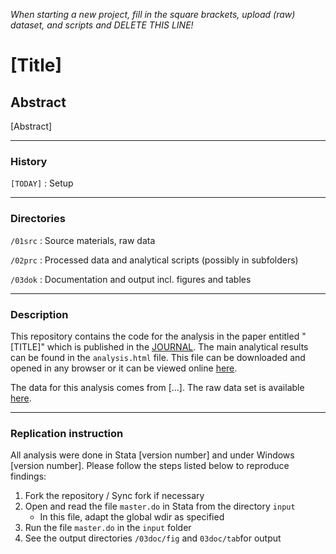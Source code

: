 *When starting a new project, fill in the square brackets, upload (raw) dataset, and scripts and DELETE THIS LINE!*

# [Title]

## Abstract

[Abstract]

----

### History

`[TODAY]`
:  Setup

---

### Directories

`/01src`
:  Source materials, raw data

`/02prc`
:  Processed data and analytical scripts (possibly in subfolders)

`/03dok`
:  Documentation and output incl. figures and tables

---

### Description

This repository contains the code for the analysis in the paper entitled "[TITLE]" which is published in the [JOURNAL](link). The main analytical results can be found in the `analysis.html` file. This file can be downloaded and opened in any browser or it can be viewed online [here](link).

The data for this analysis comes from [...]. The raw data set is available [here](DOI).

---

### Replication instruction

All analysis were done in Stata [version number] and under Windows [version number]. Please follow the steps listed below to reproduce findings:

1. Fork the repository / Sync fork if necessary
2. Open and read the file `master.do` in Stata from the directory `input`
    - In this file, adapt the global wdir as specified
3. Run the file `master.do` in the `input` folder
4. See the output directories `/03doc/fig` and `03doc/tab`for output
